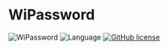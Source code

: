 # WiPassword

![WiPassword](https://img.shields.io/travis/rust-lang/rust.svg)
![Language](https://img.shields.io/badge/language-Swift%203.0-orange.svg)
[![GitHub license](https://img.shields.io/badge/license-AGPL-blue.svg)](https://raw.githubusercontent.com/KnightJoker/WiPassword/master/LICENSE)

